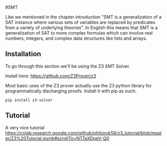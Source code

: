 #SMT

Like we mentioned in the chapter introduction "SMT is a generalization of a SAT instance where various sets of variables are replaced by predicates from a variety of underlying theories".
In English this means that SMT is a generalization of SAT to more complex formulas which can involve real numbers, integers, and complex data structures like lists and arrays.

## Installation 

To go through this section we'll be using the Z3 SMT Solver.

Install here:
https://github.com/Z3Prover/z3

Most basic uses of the Z3 prover actually use the Z3 python library for programmatically discharging proofs.
Install it with pip as such:
```
pip install z3-solver
```

## Tutorial

A very nice tutorial 
https://colab.research.google.com/github/philzook58/z3_tutorial/blob/master/Z3%20Tutorial.ipynb#scrollTo=NT7aXDpeV-Q0
